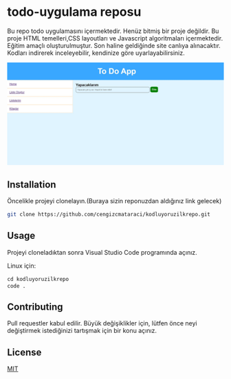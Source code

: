 # todo-uygulama reposu

Bu repo todo uygulamasını içermektedir. Henüz bitmiş bir proje değildir. Bu proje HTML temelleri,CSS layoutları ve Javascript algoritmaları içermektedir. Eğitim amaçlı oluşturulmuştur. Son haline geldiğinde site canlıya alınacaktır. Kodları indirerek inceleyebilir, kendinize göre uyarlayabilirsiniz.

![github](uygulama.jpg)

## Installation

Öncelikle projeyi clonelayın.(Buraya sizin reponuzdan aldığınız link gelecek)

```bash
git clone https://github.com/cengizcmataraci/kodluyoruzilkrepo.git
```

## Usage

Projeyi cloneladıktan sonra Visual Studio Code programında açınız.

Linux için:
```linux
cd kodluyoruzilkrepo
code .
```

## Contributing
Pull requestler kabul edilir. Büyük değişiklikler için, lütfen önce neyi değiştirmek istediğinizi tartışmak için bir konu açınız.


## License
[MIT](https://choosealicense.com/licenses/mit/)
